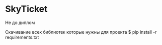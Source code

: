 # SkyTicket
Не до диплом


Скачивание всех библиотек которые нужны для проекта
$ pip install -r requirements.txt